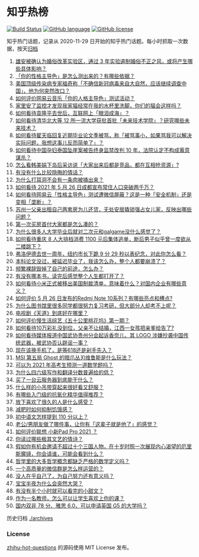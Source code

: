 # 知乎热榜
[![Build Status](https://github.com/ToWeLong/zhihu-hot-questions/workflows/CI/badge.svg)](https://github.com/ToWeLong/zhihu-hot-questions/actions)
[![GitHub language](https://img.shields.io/badge/language-golang-orange.svg)](https://golang.org/)
[![GitHub license](https://img.shields.io/github/license/ToWeLong/zhihu-hot-questions)](https://github.com/ToWeLong/zhihu-hot-questions/blob/main/LICENSE)

知乎热门话题，记录从 2020-11-29 日开始的知乎热门话题。每小时抓取一次数据，按天[归档](./archives)

<!-- BEGIN -->

1. [雄安被确认为婚俗改革实验区，通过 3 年实验遏制婚俗不正之风，或将产生哪些具体影响？](https://www.zhihu.com/question/461486744)
1. [「你的性格主导色」是怎么测出来的？有哪些依据？](https://www.zhihu.com/question/461472606)
1. [美国顶级传染病专家福奇称「不确信新冠病毒来自大自然，应该继续调查中国」，他为何突然改口？](https://www.zhihu.com/question/461117023)
1. [如何评价网易云音乐「你的人格主导色」测试活动？](https://www.zhihu.com/question/461473926)
1. [家里安了监控才发现我家猫经常在我的水杯里洗脚，你们的猫会这样吗？](https://www.zhihu.com/question/459983017)
1. [如何看待袁隆平去世后，互联网上「眼泪成海」？](https://www.zhihu.com/question/461143953)
1. [如何看待清华北大等 12 所一流大学获批首批「未来技术学院」？研究哪些未来技术？](https://www.zhihu.com/question/461372175)
1. [如何看待翟天临回复近期毕业论文季被骂，称「被骂事小，如果骂我可以解决实际问题，我想这事儿反而简单了」？](https://www.zhihu.com/question/461528535)
1. [如何看待中国孕妇泰国坠崖案被告终身监禁改判 10 年，法院认定不构成蓄意谋杀？](https://www.zhihu.com/question/461449495)
1. [怎么看韩美娟下岛后采访说「大家出来后都是竞品，都在互相抢资源」?](https://www.zhihu.com/question/461480245)
1. [有没有什么比较隐晦的情话？](https://www.zhihu.com/question/423230600)
1. [为什么打耳洞不会有一条肉被捅出来？](https://www.zhihu.com/question/304771389)
1. [如何看待 2021 年 5 月 26 日成都宣布常住人口突破两千万？](https://www.zhihu.com/question/461466462)
1. [如何看待网易云「性格主导色」测试遭微信屏蔽？这是一种「安全机制」还是变相「垄断」？](https://www.zhihu.com/question/461505950)
1. [苏州一父亲出租自己两套房为儿还贷，无处安居撬锁强占女儿家，反映出哪些问题？](https://www.zhihu.com/question/461453686)
1. [第一次买房首付大家都是怎么凑的？](https://www.zhihu.com/question/322284293)
1. [为什么很多人大学毕业后就对二次元和galgame没什么感觉了？](https://www.zhihu.com/question/460275154)
1. [如何看待重庆 8 人大排档消费 1100 元后集体逃单，断后男子似乎曾一度欲从二楼跳下？](https://www.zhihu.com/question/461295626)
1. [弗洛伊德去世一周年，纽约市长下跪 9 分 29 秒以表纪念，对此你怎么看？](https://www.zhihu.com/question/461467217)
1. [本科论文没过，被延迟毕业了，我该怎么办，整个人都要崩溃了？](https://www.zhihu.com/question/323526847)
1. [频繁裸辞毁掉了自己的前途，怎么办？](https://www.zhihu.com/question/459501127)
1. [有没有哪本书，读完后感觉整个人生都打开了？](https://www.zhihu.com/question/419528920)
1. [如何看待小米正式被移出美国制裁清单，意味着什么？对国内企业有哪些意义？](https://www.zhihu.com/question/461450557)
1. [如何评价 5 月 26 日发布的Redmi Note 10系列？有哪些亮点和槽点?](https://www.zhihu.com/question/460620278)
1. [为什么图书馆里很多同学都很努力复习考研，但大部分人却考不上呢？](https://www.zhihu.com/question/430364218)
1. [电视剧《天道》到底好在哪里？](https://www.zhihu.com/question/457421772)
1. [如何评价慢生活综艺《五十公里桃花坞》第一期？](https://www.zhihu.com/question/460852490)
1. [如何看待10万彩礼没到位，父亲不让结婚，江西一女孩把亲爹给告了?](https://www.zhihu.com/question/460760238)
1. [如何看待媒体报道中国武协贵州分会起诉香奈儿，其 LOGO 涉嫌抄袭中国传统武器，被武协否认辟谣一事？](https://www.zhihu.com/question/461362478)
1. [现在该换手机了，是等618还是剁手先入？](https://www.zhihu.com/question/458977705)
1. [MSI 第五局 Ghost 的暗爪丛刃维鲁斯是什么玩法？](https://www.zhihu.com/question/461077434)
1. [可以为 2021 年高考生预测一道数学题吗？](https://www.zhihu.com/question/458065536)
1. [为什么四六级写作和翻译分数普遍给的低？](https://www.zhihu.com/question/40770196)
1. [买了一台云服务器到底能干什么？](https://www.zhihu.com/question/27205559)
1. [什么样的小吊带穿起来很好看又舒服？](https://www.zhihu.com/question/446715939)
1. [有哪些入门级的抗氧化精华值得推荐？](https://www.zhihu.com/question/28625340)
1. [放下喜欢了很久的人是什么感受？](https://www.zhihu.com/question/451957104)
1. [减肥时如何抑制饥饿感？](https://www.zhihu.com/question/365657997)
1. [初中语文怎样提到 110 分以上？](https://www.zhihu.com/question/311901970)
1. [老公/男朋友做了哪件事，让你有「这辈子就是他了」的感觉？](https://www.zhihu.com/question/421025094)
1. [如何评价联想 小新Pad Pro 2021 ？](https://www.zhihu.com/question/457950568)
1. [你读过哪些极其文艺的情诗？](https://www.zhihu.com/question/370321379)
1. [假如你有机会邀请不超过十个三国人物，在十岁时照一次展现内心渴望的厄里斯魔镜，你会请谁，可能会看到什么？](https://www.zhihu.com/question/461291276)
1. [哲学里的大多哲学概念都缺乏严格的数学定义吗？](https://www.zhihu.com/question/455229246)
1. [一个高质量的微信群是怎么样运营的？](https://www.zhihu.com/question/34875569)
1. [没人在乎自己了，为自己努力还有意义吗？](https://www.zhihu.com/question/459803278)
1. [宝宝半夜为什么会突然大哭？](https://www.zhihu.com/question/457113218)
1. [有没有半个小时就可以看完的小甜文？](https://www.zhihu.com/question/447942198)
1. [作为一名教师，怎么可以让学生喜欢上你的课？](https://www.zhihu.com/question/358526058)
1. [国内双非 78 分、雅思 6.0，可以申请英国 G5 的大学吗？](https://www.zhihu.com/question/457159794)

<!-- END -->

历史归档 [./archives](./archives)


### License
[zhihu-hot-questions](https://github.com/towelong/zhihu-hot-questions) 的源码使用 MIT License 发布。